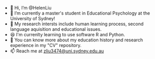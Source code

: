 - 👋 Hi, I’m @HelenLiu
- 👀 I’m currently a master's student in Educational Psychology at the University of Sydney!
- 🌱 My research intersts include human learning process, second language aquisition and educational issues. 
- 😆 I'm currenlty learning to use software R and Python. 
- 📸 You can know more about my education history and research experience in my "CV" repository. 
- 📫 Reach me at zliu3474@uni.sydney.edu.au 

<!---
HelenLiu0609/HelenLiu0609 is a ✨ special ✨ repository because its `README.md` (this file) appears on your GitHub profile.
You can click the Preview link to take a look at your changes.
--->

